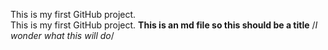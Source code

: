 
This is my first GitHub project.  
This is my first GitHub project.
**This is an md file so this should be a title**
/*I wonder what this will do*/

